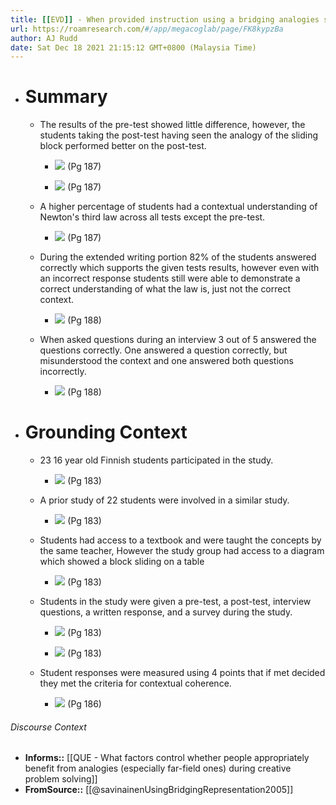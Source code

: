 ```yaml
---
title: [[EVD]] - When provided instruction using a bridging analogies students had a better understanding of the information being taught, but had trouble putting into the correct context. - [[@savinainenUsingBridgingRepresentation2005]]
url: https://roamresearch.com/#/app/megacoglab/page/FK8kypzBa
author: AJ Rudd
date: Sat Dec 18 2021 21:15:12 GMT+0800 (Malaysia Time)
---
```


- # Summary

    - The results of the pre-test showed little difference, however, the students taking the post-test having seen the analogy of the sliding block performed better on the post-test.

        - ![](https://firebasestorage.googleapis.com/v0/b/firescript-577a2.appspot.com/o/imgs%2Fapp%2Fmegacoglab%2FlZx9wECBID.png?alt=media&token=9ae9629f-2885-446a-ae4c-8b92074643e1) (Pg 187)

        - ![](https://firebasestorage.googleapis.com/v0/b/firescript-577a2.appspot.com/o/imgs%2Fapp%2Fmegacoglab%2F-K6Go99pjJ.png?alt=media&token=1774b1fc-0985-4b5d-8ca9-69a5fcbfecb1) (Pg 187)

    - A higher percentage of students had a contextual understanding of Newton's third law across all tests except the pre-test.

        - ![](https://firebasestorage.googleapis.com/v0/b/firescript-577a2.appspot.com/o/imgs%2Fapp%2Fmegacoglab%2FG9izJc4EMk.png?alt=media&token=fb5793ea-919d-40fb-8702-120e53ad35ce) (Pg 187)

    - During the extended writing portion 82% of the students answered correctly which supports the given tests results, however even with an incorrect response students still were able to demonstrate a correct understanding of what the law is, just not the correct context.

        - ![](https://firebasestorage.googleapis.com/v0/b/firescript-577a2.appspot.com/o/imgs%2Fapp%2Fmegacoglab%2Ft12VcK7Oy7.png?alt=media&token=c5ce5712-e314-490f-bfe9-781358ffb553) (Pg 188)

    - When asked questions during an interview 3 out of 5 answered the questions correctly. One answered a question correctly, but misunderstood the context and one answered both questions incorrectly.

        - ![](https://firebasestorage.googleapis.com/v0/b/firescript-577a2.appspot.com/o/imgs%2Fapp%2Fmegacoglab%2F8T5I2qBGsq.png?alt=media&token=620232f9-63ac-44c2-9f82-1abe90b5b215) (Pg 188)
- # Grounding Context

    - 23 16 year old Finnish students participated in the study.

        - ![](https://firebasestorage.googleapis.com/v0/b/firescript-577a2.appspot.com/o/imgs%2Fapp%2Fmegacoglab%2FMfFzGnEARg.png?alt=media&token=dc9351ba-de36-48fa-b7c8-540cdc513337) (Pg 183)

    - A prior study of 22 students were involved in a similar study.

        - ![](https://firebasestorage.googleapis.com/v0/b/firescript-577a2.appspot.com/o/imgs%2Fapp%2Fmegacoglab%2F_c6sm4oXQ2.png?alt=media&token=75f5ee65-3120-432d-9dfe-16a25ee827e9) (Pg 183)

    - Students had access to a textbook and were taught the concepts by the same teacher, However the study group had access to a diagram which showed a block sliding on a table

        - ![](https://firebasestorage.googleapis.com/v0/b/firescript-577a2.appspot.com/o/imgs%2Fapp%2Fmegacoglab%2FuzZbO7f5ze.png?alt=media&token=1d0801ad-7d51-487e-86de-e3a2f4ac11c8) (Pg 183)

    - Students in the study were given a pre-test, a post-test, interview questions, a written response, and a survey during the study.

        - ![](https://firebasestorage.googleapis.com/v0/b/firescript-577a2.appspot.com/o/imgs%2Fapp%2Fmegacoglab%2FbYq4H7WkJZ.png?alt=media&token=83a7fbf9-3d99-4282-bf61-d3417b117d4c) (Pg 183)

        - ![](https://firebasestorage.googleapis.com/v0/b/firescript-577a2.appspot.com/o/imgs%2Fapp%2Fmegacoglab%2FSxol2hmMKs.png?alt=media&token=453de066-d778-4fec-acb2-82997f7390b6) (Pg 183)

    - Student responses were measured using 4 points that if met decided they met the criteria for contextual coherence.

        - ![](https://firebasestorage.googleapis.com/v0/b/firescript-577a2.appspot.com/o/imgs%2Fapp%2Fmegacoglab%2FEzfagRzaWd.png?alt=media&token=80ff448a-28b4-46c0-a90f-eacf3b673b25) (Pg 186)

###### Discourse Context

- **Informs::** [[QUE - What factors control whether people appropriately benefit from analogies (especially far-field ones) during creative problem solving]]
- **FromSource::** [[@savinainenUsingBridgingRepresentation2005]]
